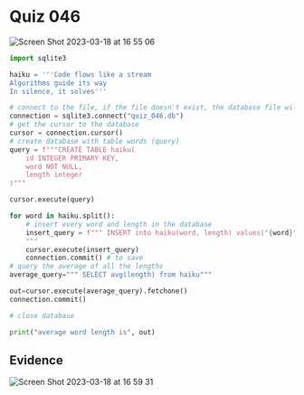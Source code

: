 # Quiz 046
![Screen Shot 2023-03-18 at 16 55 06](https://user-images.githubusercontent.com/111895127/226093026-fb89b6b0-3605-4573-98b7-85db903a6ef2.png)

```.py
import sqlite3

haiku = '''Code flows like a stream
Algorithms guide its way
In silence, it solves'''

# connect to the file, if the file doesn't exist, the database file will automatically create
connection = sqlite3.connect("quiz_046.db")
# get the cursor to the database
cursor = connection.cursor()
# create database with table words (query)
query = f"""CREATE TABLE haiku(
    id INTEGER PRIMARY KEY,
    word NOT NULL,
    length integer 
)"""

cursor.execute(query)

for word in haiku.split():
    # insert every word and length in the database
    insert_query = f""" INSERT into haiku(word, length) values("{word}", {len(word)})
    """
    cursor.execute(insert_query)
    connection.commit() # to save
# query the average of all the lengths
average_query=""" SELECT avg(length) from haiku"""

out=cursor.execute(average_query).fetchone()
connection.commit()

# close database

print("average word length is", out)
```
## Evidence

![Screen Shot 2023-03-18 at 16 59 31](https://user-images.githubusercontent.com/111895127/226093275-bc53d3c6-2c36-43eb-a089-a75a003b1353.png)
